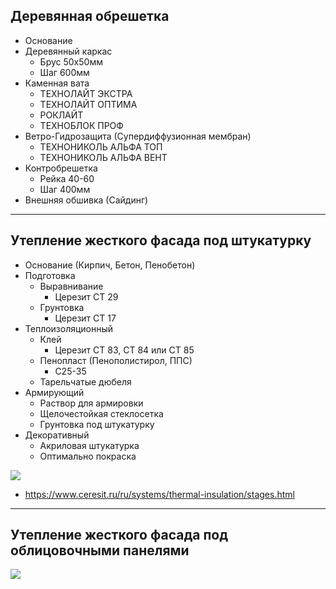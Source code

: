 ## Деревянная обрешетка
- Основание
- Деревянный каркас
	- Брус 50x50мм
	- Шаг 600мм
- Каменная вата
	- ТЕХНОЛАЙТ ЭКСТРА
	- ТЕХНОЛАЙТ ОПТИМА
	- РОКЛАЙТ
	- ТЕХНОБЛОК ПРОФ
- Ветро-Гидрозащита (Супердиффузионная мембран)
	- ТЕХНОНИКОЛЬ АЛЬФА ТОП
	- ТЕХНОНИКОЛЬ АЛЬФА ВЕНТ
- Контробрешетка
	- Рейка 40-60
	- Шаг 400мм
- Внешняя обшивка (Сайдинг)

---
## Утепление жесткого фасада под штукатурку
- Основание (Кирпич, Бетон, Пенобетон)
- Подготовка
	- Выравнивание
		- Церезит CТ 29
	- Грунтовка
		- Церезит CТ 17
- Теплоизоляционный
	- Клей
		- Церезит CT 83, CT 84 или СТ 85
	- Пенопласт (Пенополистирол, ППС)
		- С25-35
	- Тарельчатые дюбеля
- Армирующий
	- Раствор для армировки
	- Щелочестойкая стеклосетка
	- Грунтовка под штукатурку
- Декоративный
	- Акриловая штукатурка
	- Оптимально покраска

![](Skhema_mokry_fasad_tex_color.jpg)
- https://www.ceresit.ru/ru/systems/thermal-insulation/stages.html

---
## Утепление жесткого фасада под облицовочными панелями
![](2.png)